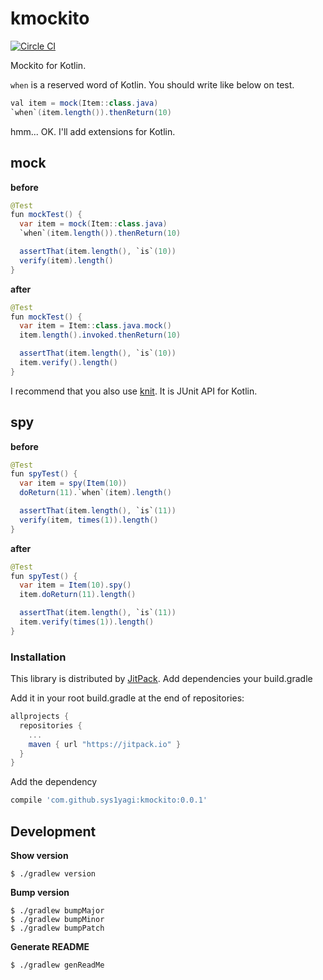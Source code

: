 # kmockito

[![Circle CI](https://circleci.com/gh/sys1yagi/kmockito.svg?style=svg)](https://circleci.com/gh/sys1yagi/kmockito)

Mockito for Kotlin.

`when` is a reserved word of Kotlin. You should write like below on test.

```java
val item = mock(Item::class.java)
`when`(item.length()).thenReturn(10)
```

hmm... OK. I'll add extensions for Kotlin.

## mock

__before__

```java
@Test
fun mockTest() {
  var item = mock(Item::class.java)
  `when`(item.length()).thenReturn(10)

  assertThat(item.length(), `is`(10))
  verify(item).length()
}
```

__after__

```java
@Test
fun mockTest() {
  var item = Item::class.java.mock()
  item.length().invoked.thenReturn(10)

  assertThat(item.length(), `is`(10))
  item.verify().length()
}
```

I recommend that you also use [knit](https://github.com/ntaro/knit). It is JUnit API for Kotlin.

## spy

__before__

```java
@Test
fun spyTest() {
  var item = spy(Item(10))
  doReturn(11).`when`(item).length()

  assertThat(item.length(), `is`(11))
  verify(item, times(1)).length()
}
```

__after__

```java
@Test
fun spyTest() {
  var item = Item(10).spy()
  item.doReturn(11).length()

  assertThat(item.length(), `is`(11))
  item.verify(times(1)).length()
}
```

### Installation

This library is distributed by [JitPack](https://jitpack.io/). Add dependencies your build.gradle

Add it in your root build.gradle at the end of repositories:

```groovy
allprojects {
  repositories {
    ...
    maven { url "https://jitpack.io" }
  }
}
```

 Add the dependency

```groovy
compile 'com.github.sys1yagi:kmockito:0.0.1'
```

## Development


__Show version__

```
$ ./gradlew version
```

__Bump version__

```
$ ./gradlew bumpMajor
$ ./gradlew bumpMinor
$ ./gradlew bumpPatch
```

__Generate README__

```
$ ./gradlew genReadMe
```
